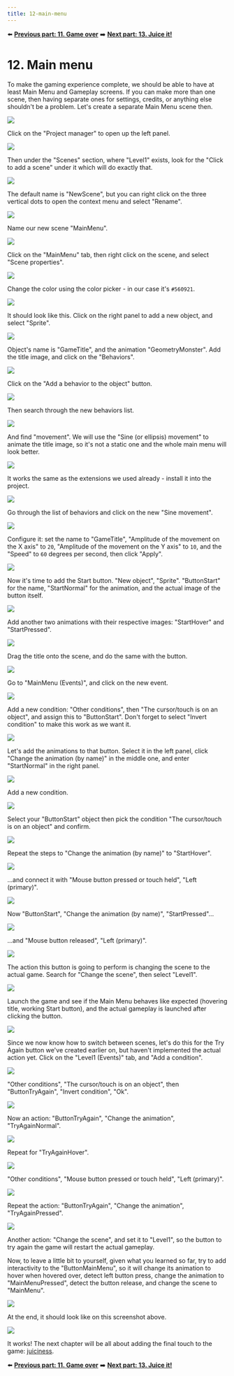 ```yaml
---
title: 12-main-menu
---
```

⬅️ **[Previous part: 11. Game over](/gdevelop5/tutorials/geometry-monster/11-game-over)** ➡️ **[Next part: 13. Juice it!](/gdevelop5/tutorials/geometry-monster/13-juice-it)**

# 12. Main menu

To make the gaming experience complete, we should be able to have at least Main Menu and Gameplay screens. If you can make more than one scene, then having separate ones for settings, credits, or anything else shouldn't be a problem. Let's create a separate Main Menu scene then.

![](/gdevelop5/tutorials/geometry-monster/203.png)

Click on the "Project manager" to open up the left panel.

![](/gdevelop5/tutorials/geometry-monster/204.png)

Then under the "Scenes" section, where "Level1" exists, look for the "Click to add a scene" under it which will do exactly that.

![](/gdevelop5/tutorials/geometry-monster/205.png)

The default name is "NewScene", but you can right click on the three vertical dots to open the context menu and select "Rename".

![](/gdevelop5/tutorials/geometry-monster/206.png)

Name our new scene "MainMenu".

![](/gdevelop5/tutorials/geometry-monster/207.png)

Click on the "MainMenu" tab, then right click on the scene, and select "Scene properties".

![](/gdevelop5/tutorials/geometry-monster/208.png)

Change the color using the color picker - in our case it's `#560921`.

![](/gdevelop5/tutorials/geometry-monster/209.png)

It should look like this. Click on the right panel to add a new object, and select "Sprite".

![](/gdevelop5/tutorials/geometry-monster/211.png)

Object's name is "GameTitle", and the animation "GeometryMonster". Add the title image, and click on the "Behaviors".

![](/gdevelop5/tutorials/geometry-monster/212.png)

Click on the "Add a behavior to the object" button.

![](/gdevelop5/tutorials/geometry-monster/213.png)

Then search through the new behaviors list.

![](/gdevelop5/tutorials/geometry-monster/214.png)

And find "movement". We will use the "Sine (or ellipsis) movement" to animate the title image, so it's not a static one and the whole main menu will look better.

![](/gdevelop5/tutorials/geometry-monster/215.png)

It works the same as the extensions we used already - install it into the project.

![](/gdevelop5/tutorials/geometry-monster/216.png)

Go through the list of behaviors and click on the new "Sine movement".

![](/gdevelop5/tutorials/geometry-monster/217.png)

Configure it: set the name to "GameTitle", "Amplitude of the movement on the X axis" to `20`, "Amplitude of the movement on the Y axis" to `10`, and the "Speed" to `60` degrees per second, then click "Apply".

![](/gdevelop5/tutorials/geometry-monster/219.png)

Now it's time to add the Start button. "New object", "Sprite". "ButtonStart" for the name, "StartNormal" for the animation, and the actual image of the button itself.

![](/gdevelop5/tutorials/geometry-monster/221.png)

Add another two animations with their respective images: "StartHover" and "StartPressed".

![](/gdevelop5/tutorials/geometry-monster/222_5.png)

Drag the title onto the scene, and do the same with the button.

![](/gdevelop5/tutorials/geometry-monster/224.png)

Go to "MainMenu (Events)", and click on the new event.

![](/gdevelop5/tutorials/geometry-monster/226.png)

Add a new condition: "Other conditions", then "The cursor/touch is on an object", and assign this to "ButtonStart". Don't forget to select "Invert condition" to make this work as we want it.

![](/gdevelop5/tutorials/geometry-monster/227.png)

Let's add the animations to that button. Select it in the left panel, click "Change the animation (by name)" in the middle one, and enter "StartNormal" in the right panel.

![](/gdevelop5/tutorials/geometry-monster/228.png)

Add a new condition.

![](/gdevelop5/tutorials/geometry-monster/sans_titre.png)

Select your "ButtonStart" object then pick the condition "The cursor/touch is on an object" and confirm.

![](/gdevelop5/tutorials/geometry-monster/231.png)

Repeat the steps to "Change the animation (by name)" to "StartHover".

![](/gdevelop5/tutorials/geometry-monster/232.png)

...and connect it with "Mouse button pressed or touch held", "Left (primary)".

![](/gdevelop5/tutorials/geometry-monster/232_1.png)

Now "ButtonStart", "Change the animation (by name)", "StartPressed"...

![](/gdevelop5/tutorials/geometry-monster/232_2.png)

...and "Mouse button released", "Left (primary)".

![](/gdevelop5/tutorials/geometry-monster/233.png)

The action this button is going to perform is changing the scene to the actual game. Search for "Change the scene", then select "Level1".

![](/gdevelop5/tutorials/geometry-monster/234.png)

Launch the game and see if the Main Menu behaves like expected (hovering title, working Start button), and the actual gameplay is launched after clicking the button.

![](/gdevelop5/tutorials/geometry-monster/235.png)

Since we now know how to switch between scenes, let's do this for the Try Again button we've created earlier on, but haven't implemented the actual action yet. Click on the "Level1 (Events)" tab, and "Add a condition".

![](/gdevelop5/tutorials/geometry-monster/236.png)

"Other conditions", "The cursor/touch is on an object", then "ButtonTryAgain", "Invert condition", "Ok".

![](/gdevelop5/tutorials/geometry-monster/236_1.png)

Now an action: "ButtonTryAgain", "Change the animation", "TryAgainNormal".

![](/gdevelop5/tutorials/geometry-monster/237.png)

Repeat for "TryAgainHover".

![](/gdevelop5/tutorials/geometry-monster/238.png)

"Other conditions", "Mouse button pressed or touch held", "Left (primary)".

![](/gdevelop5/tutorials/geometry-monster/239.png)

Repeat the action: "ButtonTryAgain", "Change the animation", "TryAgainPressed".

![](/gdevelop5/tutorials/geometry-monster/240.png)

Another action: "Change the scene", and set it to "Level1", so the button to try again the game will restart the actual gameplay.

Now, to leave a little bit to yourself, given what you learned so far, try to add interactivity to the "ButtonMainMenu", so it will change its animation to hover when hovered over, detect left button press, change the animation to "MainMenuPressed", detect the button release, and change the scene to "MainMenu".

![](/gdevelop5/tutorials/geometry-monster/241.png)

At the end, it should look like on this screenshot above.

![](/gdevelop5/tutorials/geometry-monster/247.png)

It works! The next chapter will be all about adding the final touch to the game: [juiciness](/gdevelop5/tutorials/geometry-monster/13-juice-it).

⬅️ **[Previous part: 11. Game over](/gdevelop5/tutorials/geometry-monster/11-game-over)** ➡️ **[Next part: 13. Juice it!](/gdevelop5/tutorials/geometry-monster/13-juice-it)**
